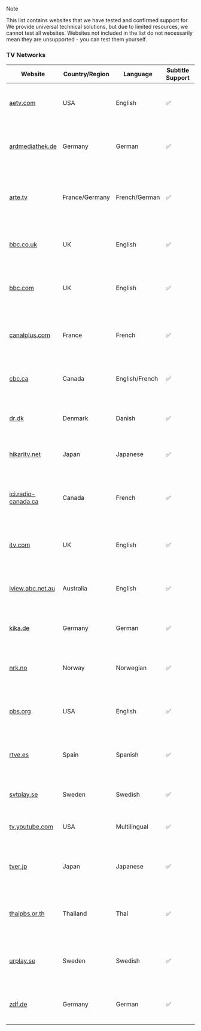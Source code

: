 > [!NOTE]
> This list contains websites that we have tested and confirmed support for. We provide universal technical solutions, but due to limited resources, we cannot test all websites. Websites not included in the list do not necessarily mean they are unsupported - you can test them yourself.

### TV Networks

| Website                                                                       | Country/Region | Language       | Subtitle Support | Danmaku Support | Description                                                                |
| ----------------------------------------------------------------------------- | -------------- | -------------- | ---------------- | --------------- | -------------------------------------------------------------------------- |
| <a href="https://aetv.com" target="_blank">aetv.com</a>                       | USA            | English        | ✅               | ❌              | The official website of the A&E television network                         |
| <a href="https://ardmediathek.de" target="_blank">ardmediathek.de</a>         | Germany        | German         | ✅               | ❌              | The media library of the German public broadcasting alliance ARD           |
| <a href="https://arte.tv" target="_blank">arte.tv</a>                         | France/Germany | French/German  | ✅               | ❌              | The website of the Franco-German public television ARTE                    |
| <a href="https://bbc.co.uk" target="_blank">bbc.co.uk</a>                     | UK             | English        | ✅               | ❌              | The official website of the British Broadcasting Corporation               |
| <a href="https://bbc.com" target="_blank">bbc.com</a>                         | UK             | English        | ✅               | ❌              | The international news and information website of the BBC                  |
| <a href="https://canalplus.com" target="_blank">canalplus.com</a>             | France         | French         | ✅               | ❌              | The website of the French premium TV channel Canal+                        |
| <a href="https://cbc.ca" target="_blank">cbc.ca</a>                           | Canada         | English/French | ✅               | ❌              | The official website of the Canadian Broadcasting Corporation              |
| <a href="https://dr.dk" target="_blank">dr.dk</a>                             | Denmark        | Danish         | ✅               | ❌              | The official website of the Danish Broadcasting Corporation                |
| <a href="https://hikaritv.net" target="_blank">hikaritv.net</a>               | Japan          | Japanese       | ✅               | ❌              | A video service by NTT Plala in Japan                                      |
| <a href="https://ici.radio-canada.ca" target="_blank">ici.radio-canada.ca</a> | Canada         | French         | ✅               | ❌              | The website of the French service of the Canadian Broadcasting Corporation |
| <a href="https://itv.com" target="_blank">itv.com</a>                         | UK             | English        | ✅               | ❌              | The official website of the British Independent Television                 |
| <a href="https://iview.abc.net.au" target="_blank">iview.abc.net.au</a>       | Australia      | English        | ✅               | ❌              | A streaming service by the Australian Broadcasting Corporation             |
| <a href="https://kika.de" target="_blank">kika.de</a>                         | Germany        | German         | ✅               | ❌              | A children's television channel in Germany                                 |
| <a href="https://nrk.no" target="_blank">nrk.no</a>                           | Norway         | Norwegian      | ✅               | ❌              | The official website of the Norwegian Broadcasting Corporation             |
| <a href="https://pbs.org" target="_blank">pbs.org</a>                         | USA            | English        | ✅               | ❌              | The official website of the Public Broadcasting Service                    |
| <a href="https://rtve.es" target="_blank">rtve.es</a>                         | Spain          | Spanish        | ✅               | ❌              | The official website of the Spanish Radio and Television Corporation       |
| <a href="https://svtplay.se" target="_blank">svtplay.se</a>                   | Sweden         | Swedish        | ✅               | ❌              | A streaming service by the Swedish Television                              |
| <a href="https://tv.youtube.com" target="_blank">tv.youtube.com</a>           | USA            | Multilingual   | ✅               | ❌              | A live TV streaming service by YouTube                                     |
| <a href="https://tver.jp" target="_blank">tver.jp</a>                         | Japan          | Japanese       | ✅               | ❌              | A free TV portal website by Japanese commercial broadcasters               |
| <a href="https://thaipbs.or.th" target="_blank">thaipbs.or.th</a>             | Thailand       | Thai           | ✅               | ❌              | The official website of the Thai Public Broadcasting Service               |
| <a href="https://urplay.se" target="_blank">urplay.se</a>                     | Sweden         | Swedish        | ✅               | ❌              | The website of the Swedish Educational Broadcasting Company                |
| <a href="https://zdf.de" target="_blank">zdf.de</a>                           | Germany        | German         | ✅               | ❌              | The official website of the German television channel ZDF                  |
